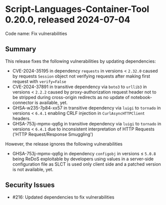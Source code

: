 # Script-Languages-Container-Tool 0.20.0, released 2024-07-04

Code name: Fix vulnerabilities

## Summary

This release fixes the following vulnerabilities by updating dependencies:
* CVE-2024-35195 in dependency `requests` in versions < `2.32.0` caused by requests `Session` object not verifying requests after making first request with `verify=False`
* CVE-2024-37891 in transitive dependency via `boto3` to `urllib3` in versions < `2.2.2` caused by proxy-authorization request header not to be stripped during cross-origin redirects as no update of notebook-connector is available, yet.
* GHSA-w235-7p84-xx57 in transitive dependency via `luigi` to `tornado` in versions < `6.4.1` enabling CRLF injection in `CurlAsyncHTTPClient` headers.
* GHSA-753j-mpmx-qq6g in transitive dependency via `luigi` to `tornado` in versions < `6.4.1` due to inconsistent interpretation of HTTP Requests ('HTTP Request/Response Smuggling')

However, the release ignores the following vulnerabilities
* GHSA-753j-mpmx-qq6g in dependency `configobj` in versions &le; `5.0.8` being ReDoS exploitable by developers using values in a server-side configuration file as SLCT is used only client side and a patched version is not available, yet.

## Security Issues

* #216: Updated dependencies to fix vulnerabilities
